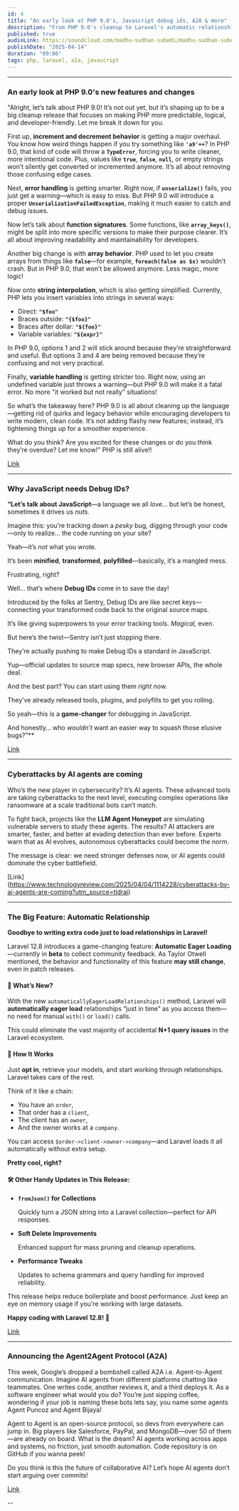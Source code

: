 ```yaml
---
id: 4
title: "An early look at PHP 9.0's, Javascript debug ids, A2A & more"
description: "From PHP 9.0's cleanup to Laravel's automatic relationship loading, major dev tools are evolving fast and A2A."
published: true
audioLink: https://soundcloud.com/madhu-sudhan-subedi/madhu-sudhan-subedi-tech-weekly-fourth-episode
publishDate: "2025-04-14"
duration: "09:06"
tags: php, laravel, a2a, javascript
---
```


---

### **An early look at PHP 9.0's new features and changes**

"Alright, let’s talk about PHP 9.0! It’s not out yet, but it’s shaping up to be a big cleanup release that focuses on making PHP more predictable, logical, and developer-friendly. Let me break it down for you. 

First up, **increment and decrement behavior** is getting a major overhaul. You know how weird things happen if you try something like **`'a9'++`**? In PHP 9.0, that kind of code will throw a **`TypeError`**, forcing you to write cleaner, more intentional code. Plus, values like **`true`**, **`false`**, **`null`**, or empty strings won’t silently get converted or incremented anymore. It’s all about removing those confusing edge cases.

Next, **error handling** is getting smarter. Right now, if **`unserialize()`** fails, you just get a warning—which is easy to miss. But PHP 9.0 will introduce a proper **`UnserializationFailedException`**, making it much easier to catch and debug issues.

Now let’s talk about **function signatures**. Some functions, like **`array_keys()`**, might be split into more specific versions to make their purpose clearer. It’s all about improving readability and maintainability for developers.

Another big change is with **array behavior**. PHP used to let you create arrays from things like **`false`**—for example, **`foreach(false as $x)`** wouldn’t crash. But in PHP 9.0, that won’t be allowed anymore. Less magic, more logic!

Now onto **string interpolation**, which is also getting simplified. Currently, PHP lets you insert variables into strings in several ways:

- Direct: **`"$foo"`**
- Braces outside: **`"{$foo}"`**
- Braces after dollar: **`"${foo}"`**
- Variable variables: **`"${expr}"`**

In PHP 9.0, options 1 and 2 will stick around because they’re straightforward and useful. But options 3 and 4 are being removed because they’re confusing and not very practical.

Finally, **variable handling** is getting stricter too. Right now, using an undefined variable just throws a warning—but PHP 9.0 will make it a fatal error. No more "it worked but not really" situations!

So what’s the takeaway here? PHP 9.0 is all about cleaning up the language—getting rid of quirks and legacy behavior while encouraging developers to write modern, clean code. It’s not adding flashy new features; instead, it’s tightening things up for a smoother experience.

What do you think? Are you excited for these changes or do you think they’re overdue? Let me know!" PHP is still alive!! 

[Link](https://benjamincrozat.com/php-90?ref=dailydev)

---

### Why JavaScript needs Debug IDs?
**“Let’s talk about JavaScript**—a language we all *love*... but let’s be honest, sometimes it drives us *nuts.*

Imagine this: you’re tracking down a *pesky* bug, digging through your code—only to realize... the code running on your site?

Yeah—it’s *not* what you wrote.

It’s been **minified**, **transformed**, **polyfilled**—basically, it’s a mangled mess.

Frustrating, right?

Well... that’s where **Debug IDs** come in to save the day!

Introduced by the folks at Sentry, Debug IDs are like secret keys—connecting your transformed code back to the original source maps.

It’s like giving superpowers to your error tracking tools. *Magical,* even.

But here’s the twist—Sentry isn’t just stopping there.

They’re actually pushing to make Debug IDs a standard in JavaScript.

Yup—official updates to source map specs, new browser APIs, the whole deal.

And the best part? You can start using them *right now.*

They’ve already released tools, plugins, and polyfills to get you rolling.

So yeah—this is a **game-changer** for debugging in JavaScript.

And honestly… who *wouldn’t* want an easier way to squash those elusive bugs?”**

[Link](https://blog.sentry.io/javascript-needs-debug-ids/)

---

### Cyberattacks by AI agents are coming 
Who’s the new player in cybersecurity? It’s AI agents. These advanced tools are taking cyberattacks to the next level, executing complex operations like ransomware at a scale traditional bots can’t match.

To fight back, projects like the **LLM Agent Honeypot** are simulating vulnerable servers to study these agents. The results? AI attackers are smarter, faster, and better at evading detection than ever before. Experts warn that as AI evolves, autonomous cyberattacks could become the norm.

The message is clear: we need stronger defenses now, or AI agents could dominate the cyber battlefield.

[Link] (https://www.technologyreview.com/2025/04/04/1114228/cyberattacks-by-ai-agents-are-coming?utm_source=tldrai)

---
### **The Big Feature: Automatic Relationship**

**Goodbye to writing extra code just to load relationships in Laravel!**

Laravel 12.8 introduces a game-changing feature: **Automatic Eager Loading**—currently in **beta** to collect community feedback. As Taylor Otwell mentioned, the behavior and functionality of this feature **may still change**, even in patch releases.

#### 🚀 What’s New?

With the new `automaticallyEagerLoadRelationships()` method, Laravel will **automatically eager load** relationships “just in time” as you access them—no need for manual `with()` or `load()` calls.

This could eliminate the vast majority of accidental **N+1 query issues** in the Laravel ecosystem.

#### 🧠 How It Works

Just **opt in**, retrieve your models, and start working through relationships. Laravel takes care of the rest.

Think of it like a chain:

- You have an `order`,
- That order has a `client`,
- The client has an `owner`,
- And the owner works at a `company`.

You can access `$order->client->owner->company`—and Laravel loads it all automatically without extra setup.

**Pretty cool, right?**

#### 🛠️ Other Handy Updates in This Release:

- **`fromJson()` for Collections**
    
    Quickly turn a JSON string into a Laravel collection—perfect for API responses.
    
- **Soft Delete Improvements**
    
    Enhanced support for mass pruning and cleanup operations.
    
- **Performance Tweaks**
    
    Updates to schema grammars and query handling for improved reliability.
    
This release helps reduce boilerplate and boost performance. Just keep an eye on memory usage if you're working with large datasets.

**Happy coding with Laravel 12.8! 🎉**

[Link](https://x.com/taylorotwell/status/1909979254898458928)

---

### Announcing the Agent2Agent Protocol (A2A)

This week, Google’s dropped a bombshell called A2A i.e. Agent-to-Agent communication. Imagine AI agents from different platforms chatting like teammates. One writes code, another reviews it, and a third deploys it. As a software engineer what would you do? You’re just sipping coffee, wondering if your job is naming these bots lets say, you name some agents Agent Puncoz and Agent Bijaya!

Agent to Agent is an open-source protocol, so devs from everywhere can jump in. Big players like Salesforce, PayPal, and MongoDB—over 50 of them—are already on board. What is the dream? AI agents working across apps and systems, no friction, just smooth automation. Code repository is on GitHub if you wanna peek!

Do you think is this the future of collaborative AI? Let’s hope AI agents don’t start arguing over commits!

[Link](https://developers.googleblog.com/en/a2a-a-new-era-of-agent-interoperability/)

--